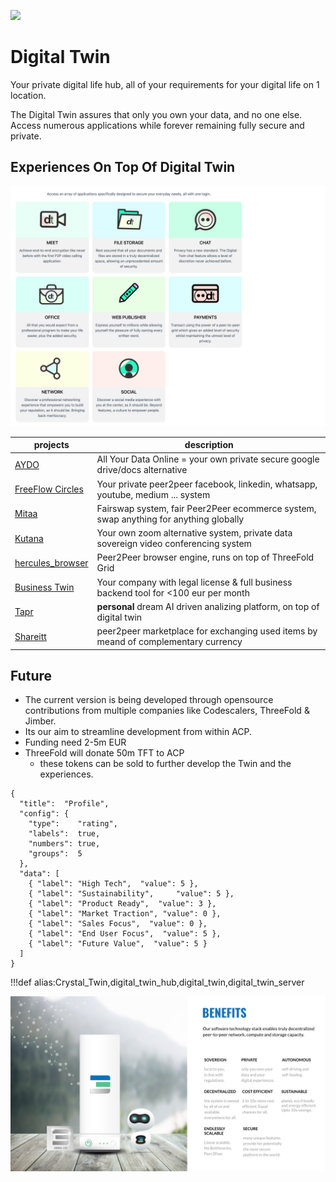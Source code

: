 
![](img/internetpain2_trans_.jpg)

# Digital Twin

Your private digital life hub, all of your requirements for your digital life on 1 location.

The Digital Twin assures that only you own your data, and no one else. Access numerous applications while forever remaining fully secure and private.


## Experiences On Top Of Digital Twin

![](img/twin_experiences_overview_.jpg)

| projects                             | description                                                                           |
| ------------------------------------ | ------------------------------------------------------------------------------------- |
| [AYDO](threefold_internal:aydo_acp)                     | All Your Data Online = your own private secure google drive/docs alternative          |
| [FreeFlow Circles](threefold_internal:freeflow_hub)     | Your private peer2peer facebook, linkedin, whatsapp, youtube, medium ... system       |
| [Mitaa](threefold_internal:mitaa)                       | Fairswap system, fair Peer2Peer ecommerce system, swap anything for anything globally |
| [Kutana](accelerator:kutana)                     | Your own zoom alternative system, private data sovereign video conferencing system    |
| [hercules_browser](threefold_internal:hercules_browser) | Peer2Peer browser engine, runs on top of ThreeFold Grid                               |
| [Business Twin](threefold_internal:businesstwin)        | Your company with legal license & full business backend tool for <100 eur per month   |
| [Tapr](accelerator:tapr)                         | **personal** dream AI driven analizing platform, on top of digital twin               |
| [Shareitt](threefold_internal:shareitt)                 | peer2peer marketplace for exchanging used items by meand of complementary currency    |

## Future

- The current version is being developed through opensource contributions from multiple companies like Codescalers, ThreeFold & Jimber.
- Its our aim to streamline development from within ACP. 
- Funding need 2-5m EUR
- ThreeFold will donate 50m TFT to ACP
  - these tokens can be sold to further develop the Twin and the experiences.


```charty
{
  "title":  "Profile",
  "config": {
    "type":    "rating",
    "labels":  true,
    "numbers": true,
    "groups":  5
  },
  "data": [
    { "label": "High Tech",  "value": 5 },    
    { "label": "Sustainability",     "value": 5 },
    { "label": "Product Ready",  "value": 3 },
    { "label": "Market Traction", "value": 0 },
    { "label": "Sales Focus",  "value": 0 },
    { "label": "End User Focus",  "value": 5 },
    { "label": "Future Value",  "value": 5 }
  ]
}

```


!!!def alias:Crystal_Twin,digital_twin_hub,digital_twin,digital_twin_server


![](img/twin_benefits_.jpg)

